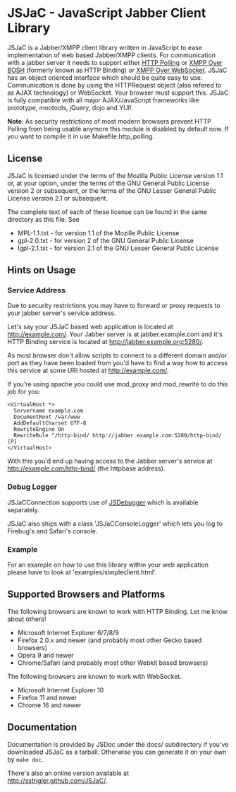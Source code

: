 JSJaC - JavaScript Jabber Client Library
========================================

JSJaC is a Jabber/XMPP client library written in JavaScript to ease
implementation of web based Jabber/XMPP clients. For communication
with a jabber server it needs to support either [HTTP Polling][1] or
[XMPP Over BOSH][2] (formerly known as HTTP Binding) or [XMPP Over
WebSocket][3].
JSJaC has an object oriented interface which should be quite easy to
use.
Communication is done by using the HTTPRequest object (also refered to
as AJAX technology) or WebSocket. Your browser must support this.
JSJaC is fully compatible with all major AJAX/JavaScript frameworks
like prototype, mootools, jQuery, dojo and YUI!.

**Note**: As security restrictions of most modern browsers prevent
  HTTP Polling from being usable anymore this module is disabled by
  default now. If you want to compile it in use
  Makefile.http\_polling.

License
-------

JSJaC is licensed under the terms of the Mozilla Public License
version 1.1 or, at your option, under the terms of the GNU General
Public License version 2 or subsequent, or the terms of the GNU Lesser
General Public License version 2.1 or subsequent.

The complete text of each of these license can be found in the same
directory as this file. See

* MPL-1.1.txt - for version 1.1  of the Mozille Public License
* gpl-2.0.txt - for version 2 of the GNU General Public License
* lgpl-2.1.txt - for version 2.1 of the GNU Lesser General Public License

Hints on Usage
--------------

### Service Address

Due to security restrictions you may have to forward or proxy requests
to your jabber server's service address.

Let's say your JSJaC based web application is located at
http://example.com/. Your Jabber server is at jabber.example.com and
it's HTTP Binding service is located at
http://jabber.example.org:5280/.

As most browser don't allow scripts to connect to a different domain
and/or port as they have been loaded from you'd have to find a way how
to access this service at some URI hosted at http://example.com/.

If you're using apache you could use mod\_proxy and mod\_rewrite to do
this job for you:

    <VirtualHost *>
      Servername example.com
      DocumentRoot /var/www
      AddDefaultCharset UTF-8
      RewriteEngine On
      RewriteRule ^/http-bind/ http://jabber.example.com:5280/http-bind/ [P]
    </VirtualHost>

With this you'd end up having access to the Jabber server's service at
http://example.com/http-bind/ (the httpbase address).

### Debug Logger

JSJaCConnection supports use of [JSDebugger][4] which is available
separately.

JSJaC also ships with a class 'JSJaCConsoleLogger' which lets you log to
Firebug's and Safari's console.

### Example

For an example on how to use this library within your web application
please have to look at 'examples/simpleclient.html'.

Supported Browsers and Platforms
--------------------------------

The following browsers are known to work with HTTP Binding. Let me
know about others!

 * Microsoft Internet Explorer 6/7/8/9
 * Firefox 2.0.x and newer (and probably most other Gecko based browsers)
 * Opera 9 and newer
 * Chrome/Safari (and probably most other Webkit based browsers)

The following browsers are known to work with WebSocket.

 * Microsoft Internet Explorer 10
 * Firefox 11 and newer
 * Chrome 16 and newer

Documentation
-------------

Documentation is provided by JSDoc under the docs/ subdirectory if
you've downloaded JSJaC as a tarball. Otherwise you can generate it on
your own by `make doc`.

There's also an online version available at http://sstrigler.github.com/JSJaC/.

[1]: http://xmpp.org/extensions/xep-0025.html
[2]: http://xmpp.org/extensions/xep-0206.html
[3]: http://tools.ietf.org/html/draft-moffitt-xmpp-over-websocket-00
[4]: http://stefan-strigler.de/javascript-debug-logger/
